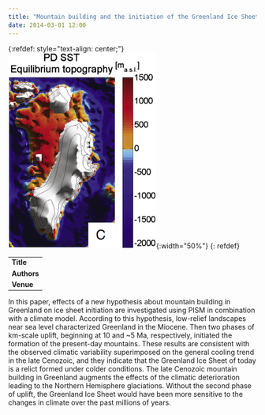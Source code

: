 ```yaml
---
title: "Mountain building and the initiation of the Greenland Ice Sheet"
date: 2014-03-01 12:00
---
```


{:refdef: style="text-align: center;"}
![](/img/applications/solgaard-mountain-building.png){:width="50%"}
{: refdef}


||
|-
| **Title** | [Mountain building and the initiation of the Greenland Ice Sheet](http://dx.doi.org/10.1016/j.palaeo.2013.09.019) |
| **Authors** | A. Solgaard, J. Bonow, P. Langen, P. Japsen, and C. Hvidberg |
| **Venue** | [Palaeogeography, Palaeoclimatology, Palaeoecology](http://www.journals.elsevier.com/palaeogeography-palaeoclimatology-palaeoecology/) |

In this paper, effects of a new hypothesis about mountain building in Greenland on ice sheet initiation are investigated using PISM in combination with a climate model. According to this hypothesis, low-relief landscapes near sea level characterized Greenland in the Miocene. Then two phases of km-scale uplift, beginning at 10 and \~5 Ma, respectively, initiated the formation of the present-day mountains. These results are consistent with the observed climatic variability superimposed on the general cooling trend in the late Cenozoic, and they indicate that the Greenland Ice Sheet of today is a relict formed under colder conditions. The late Cenozoic mountain building in Greenland augments the effects of the climatic deterioration leading to the Northern Hemisphere glaciations. Without the second phase of uplift, the Greenland Ice Sheet would have been more sensitive to the changes in climate over the past millions of years.

